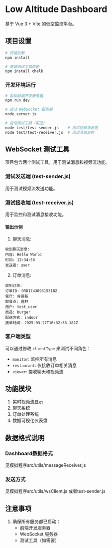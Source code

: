 # Low Altitude Dashboard

基于 Vue 3 + Vite 的低空监控平台。

## 项目设置

```sh
# 安装依赖
npm install

# 安装测试工具依赖
npm install chalk
```

### 开发环境运行

```sh
# 启动前端开发服务器
npm run dev

# 启动 WebSocket 服务器
node server.js

# 启动测试工具（可选）
node test/test-sender.js    # 测试视频流发送
node test/test-receiver.js  # 测试消息监控
```

## WebSocket 测试工具

项目包含两个测试工具，用于测试消息和视频流功能。

### 测试发送端 (test-sender.js)

用于测试视频流发送功能。

### 测试接收端 (test-receiver.js)

用于监控和测试消息接收功能。

#### 输出示例

1. 聊天消息:
```
收到聊天消息:
内容: Hello World
时间: 12:34:56
发送者: user
```

2. 订单消息:
```
收到订单:
订单ID: ORD1743093153182
餐厅: 肯德基
取餐点: 逸林
用户: test_user
商品: burger
配送方式: indoor
接单时间: 2025-03-27T16:32:33.182Z
```

### 客户端类型
可以通过修改 `clientType` 来测试不同角色：
- `monitor`: 监控所有消息
- `restaurant`: 仅接收订单相关消息
- `viewer`: 接收聊天和视频流

## 功能模块

1. 实时视频流显示
2. 聊天系统
3. 订单处理系统
4. 数据可视化仪表盘
## 数据格式说明

### Dashboard数据格式
 见模拟程序src/utils/messageReceiver.js 
 
### 发送方式
 见模拟程序src/utils/wsClient.js 或者test-sender.js


## 注意事项

1. 确保所有服务都已启动：
   - 前端开发服务器
   - WebSocket 服务器
   - 测试工具（如需要）


